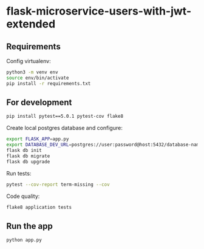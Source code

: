 # flask-microservice-users-with-jwt-extended

## Requirements

Config virtualenv:

```bash
python3 -m venv env
source env/bin/activate
pip install -r requirements.txt
```

## For development

```bash
pip install pytest==5.0.1 pytest-cov flake8
```

Create local postgres database and configure:

```bash
export FLASK_APP=app.py
export DATABASE_DEV_URL=postgres://user:password@host:5432/database-name
flask db init
flask db migrate
flask db upgrade
```

Run tests:

```bash
pytest --cov-report term-missing --cov
```

Code quality:

```bash
flake8 application tests
```

## Run the app

```bash
python app.py
```
